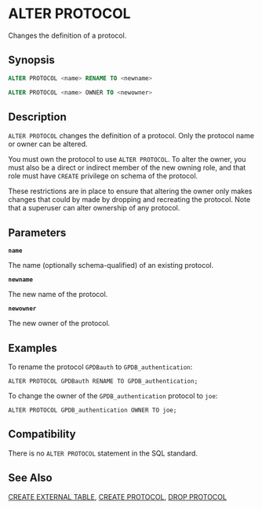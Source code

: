 # ALTER PROTOCOL

Changes the definition of a protocol.

## Synopsis

```sql
ALTER PROTOCOL <name> RENAME TO <newname>

ALTER PROTOCOL <name> OWNER TO <newowner>
```

## Description

`ALTER PROTOCOL` changes the definition of a protocol. Only the protocol name or owner can be altered.

You must own the protocol to use `ALTER PROTOCOL`. To alter the owner, you must also be a direct or indirect member of the new owning role, and that role must have `CREATE` privilege on schema of the protocol.

These restrictions are in place to ensure that altering the owner only makes changes that could by made by dropping and recreating the protocol. Note that a superuser can alter ownership of any protocol.

## Parameters

**`name`**

The name (optionally schema-qualified) of an existing protocol.

**`newname`**

The new name of the protocol.

**`newowner`**

The new owner of the protocol.

## Examples

To rename the protocol `GPDBauth` to `GPDB_authentication`:

```
ALTER PROTOCOL GPDBauth RENAME TO GPDB_authentication;
```

To change the owner of the `GPDB_authentication` protocol to `joe`:

```
ALTER PROTOCOL GPDB_authentication OWNER TO joe;
```

## Compatibility

There is no `ALTER PROTOCOL` statement in the SQL standard.

## See Also

[CREATE EXTERNAL TABLE](/docs/sql-statements/sql-stmt-create-external-table.md), [CREATE PROTOCOL](/docs/sql-statements/sql-stmt-create-protocol.md), [DROP PROTOCOL](/docs/sql-statements/sql-stmt-drop-protocol.md)



